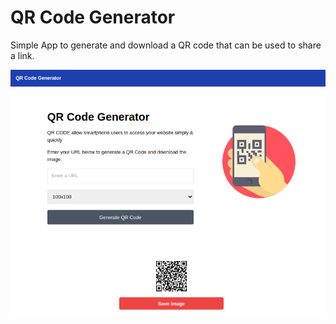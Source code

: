 # QR Code Generator

Simple App to generate and download a QR code that can be used to share a link.

<img src="public/screenShot.png">
